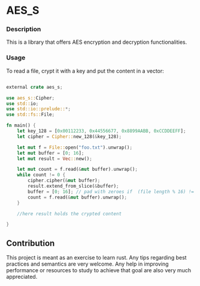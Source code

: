 # AES_S

### Description

This is a library that offers AES encryption and decryption functionalities.

### Usage

To read a file, crypt it with a key and put the content in a vector: 

``` rust

external crate aes_s;

use aes_s::Cipher;
use std::io;
use std::io::prelude::*;
use std::fs::File;

fn main() {
    let key_128 = [0x00112233, 0x44556677, 0x8899AABB, 0xCCDDEEFF];
    let cipher = Cipher::new_128(&key_128);

    let mut f = File::open("foo.txt").unwrap();
    let mut buffer = [0; 16];
    let mut result = Vec::new();

    let mut count = f.read(&mut buffer).unwrap();
    while count != 0 {
        cipher.cipher(&mut buffer);
        result.extend_from_slice(&buffer);
        buffer = [0; 16]; // pad with zeroes if  (file length % 16) != 0
        count = f.read(&mut buffer).unwrap();
    }

    //here result holds the crypted content

}

```



## Contribution

This project is meant as an exercise to learn rust.     Any tips regarding best practices and semantics are very welcome.     Any help in improving performance or resources to study to achieve that goal are also very much appreciated.